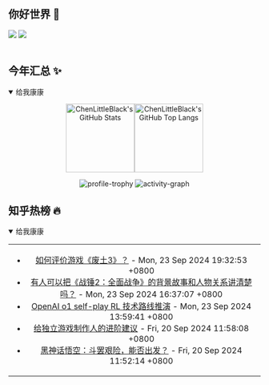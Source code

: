 ## 你好世界 👋

[![](https://img.shields.io/badge/@ChenLittleBlack-1a6c81?style=flat&logo=java&logoColor=1a6c81&label=Java&colorA=ffffff)](https://www.java.com/)
[![](https://img.shields.io/badge/@ChenLittleBlack-41b883?style=flat&logo=vuedotjs&logoColor=41b883&label=Vue&colorA=ffffff)](https://cn.vuejs.org/)

<div align="center">

<img alt="" src="https://readme-typing-svg.herokuapp.com?font=Consolas&center=true&vCenter=true&width=800&height=60&lines=The+traveler+often+arrives%2C+and+the+doer+often+succeeds.">
<img width="800"  height="3" alt="" src="https://camo.githubusercontent.com/82291b0fe831bfc6781e07fc5090cbd0a8b912bb8b8d4fec0696c881834f81ac/68747470733a2f2f70726f626f742e6d656469612f394575424971676170492e676966">

</div>


## 今年汇总 ✨

<details open>

<summary>给我康康</summary>

<div align="center">

<img height="137px" alt="ChenLittleBlack's GitHub Stats" src="https://github-readme-stats-roan-delta.vercel.app/api?username=ChenLittleBlack&hide_title=false&hide_border=true&show_icons=true&include_all_commits=true&line_height=21&bg_color=0,EC6C6C,FFD479,FFFC79,73FA79&theme=graywhite&locale=cn" /><img align="" height="137px" alt="ChenLittleBlack's GitHub Top Langs" src="https://github-readme-stats-roan-delta.vercel.app/api/top-langs/?username=ChenLittleBlack&hide_title=false&hide_border=true&layout=compact&bg_color=0,73FA79,73FDFF,D783FF&theme=graywhite&locale=cn" />

<img alt="profile-trophy" src="https://github-profile-trophy.vercel.app/?username=ChenLittleBlack&theme=algolia&column=-1" />

<img alt="activity-graph" src="https://activity-graph.herokuapp.com/graph?username=ChenLittleBlack&theme=github" />

</div>

</details>


## 知乎热榜 🔥

<details open>

<summary>给我康康</summary>

<div align="center">

<table style="height: 300px;">
<tr>
<td align="center" valign="middle">

<!-- START_SECTION:blog -->
* <a href='http://www.zhihu.com/question/378008009/answer/1468710463?utm_campaign=rss&utm_medium=rss&utm_source=rss&utm_content=title' target='_blank'>如何评价游戏《废土3》？</a> - Mon, 23 Sep 2024 19:32:53 +0800
* <a href='http://www.zhihu.com/question/463856156/answer/1937948036?utm_campaign=rss&utm_medium=rss&utm_source=rss&utm_content=title' target='_blank'>有人可以把《战锤2：全面战争》的背景故事和人物关系讲清楚吗？</a> - Mon, 23 Sep 2024 16:37:07 +0800
* <a href='http://zhuanlan.zhihu.com/p/720106482?utm_campaign=rss&utm_medium=rss&utm_source=rss&utm_content=title' target='_blank'>OpenAI o1 self-play RL 技术路线推演</a> - Mon, 23 Sep 2024 13:59:41 +0800
* <a href='http://zhuanlan.zhihu.com/p/690749704?utm_campaign=rss&utm_medium=rss&utm_source=rss&utm_content=title' target='_blank'>给独立游戏制作人的进阶建议</a> - Fri, 20 Sep 2024 11:58:08 +0800
* <a href='http://zhuanlan.zhihu.com/p/718886088?utm_campaign=rss&utm_medium=rss&utm_source=rss&utm_content=title' target='_blank'>黑神话悟空：斗罢艰险，能否出发？</a> - Fri, 20 Sep 2024 11:52:14 +0800
<!-- END_SECTION:blog -->

</td>
</tr>
</table>

</div>
</details>
